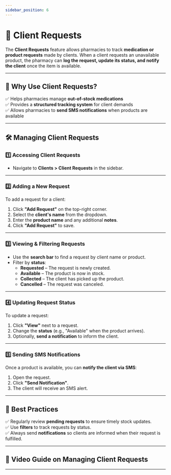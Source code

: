 ```yaml
---
sidebar_position: 6
---
```


# 🛒 Client Requests

The **Client Requests** feature allows pharmacies to track **medication or product requests** made by clients. When a client requests an unavailable product, the pharmacy can **log the request, update its status, and notify the client** once the item is available.

---

## 📌 Why Use Client Requests?

✅ Helps pharmacies manage **out-of-stock medications**  
✅ Provides a **structured tracking system** for client demands  
✅ Allows pharmacies to **send SMS notifications** when products are available

---

## 🛠️ **Managing Client Requests**

### 1️⃣ **Accessing Client Requests**

- Navigate to **Clients > Client Requests** in the sidebar.

<!-- ![Client Requests Menu](/img/screenshots/client-requests-menu.png) -->

---

### 2️⃣ **Adding a New Request**

To add a request for a client:

1. Click **"Add Request"** on the top-right corner.
2. Select the **client's name** from the dropdown.
3. Enter the **product name** and any additional **notes**.
4. Click **"Add Request"** to save.

<!-- ![Adding Client Request](/img/screenshots/add-client-request.png) -->

---

### 3️⃣ **Viewing & Filtering Requests**

- Use the **search bar** to find a request by client name or product.
- Filter by **status**:
  - **Requested** – The request is newly created.
  - **Available** – The product is now in stock.
  - **Collected** – The client has picked up the product.
  - **Cancelled** – The request was canceled.

<!-- ![Filtering Requests](/img/screenshots/filter-requests.png) -->

---

### 4️⃣ **Updating Request Status**

To update a request:

1. Click **"View"** next to a request.
2. Change the **status** (e.g., "Available" when the product arrives).
3. Optionally, **send a notification** to inform the client.

<!-- ![Updating Request Status](/img/screenshots/update-request-status.png) -->

---

### 5️⃣ **Sending SMS Notifications**

Once a product is available, you can **notify the client via SMS**:

1. Open the request.
2. Click **"Send Notification"**.
3. The client will receive an SMS alert.

<!-- ![Sending SMS Notification](/img/screenshots/send-notification.png) -->

---

## 🎯 Best Practices

✅ Regularly review **pending requests** to ensure timely stock updates.  
✅ Use **filters** to track requests by status.  
✅ Always send **notifications** so clients are informed when their request is fulfilled.

---

## 🎥 Video Guide on Managing Client Requests

<!-- <iframe src="https://www.loom.com/embed/your-video-id" width="100%" height="400" frameborder="0" webkitallowfullscreen mozallowfullscreen allowfullscreen></iframe> -->

---
